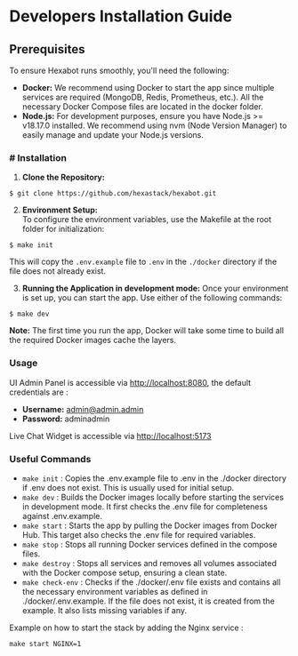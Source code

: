 # Developers Installation Guide

## Prerequisites

To ensure Hexabot runs smoothly, you'll need the following:

* **Docker:** We recommend using Docker to start the app since multiple services are required (MongoDB, Redis, Prometheus, etc.). All the necessary Docker Compose files are located in the docker folder.
* **Node.js:** For development purposes, ensure you have Node.js >= v18.17.0 installed. We recommend using nvm (Node Version Manager) to easily manage and update your Node.js versions.

### # Installation

1. **Clone the Repository:**

```
$ git clone https://github.com/hexastack/hexabot.git
```

2. **Environment Setup:** \
   To configure the environment variables, use the Makefile at the root folder for initialization:

```
$ make init
```

This will copy the `.env.example` file to `.env` in the `./docker` directory if the file does not already exist.

3. **Running the Application in development mode:** Once your environment is set up, you can start the app. Use either of the following commands:

```
$ make dev
```

**Note:** The first time you run the app, Docker will take some time to build all the required Docker images cache the layers.

### Usage

UI Admin Panel is accessible via [http://localhost:8080](http://localhost:8080), the default credentials are :

* **Username:** [admin@admin.admin](mailto:admin@admin.admin)
* **Password:** adminadmin

Live Chat Widget is accessible via [http://localhost:5173](http://localhost:5173)



### Useful Commands

* `make init` : Copies the .env.example file to .env in the ./docker directory if .env does not exist. This is usually used for initial setup.
* `make dev` : Builds the Docker images locally before starting the services in development mode. It first checks the .env file for completeness against .env.example.
* `make start` : Starts the app by pulling the Docker images from Docker Hub. This target also checks the .env file for required variables.
* `make stop` : Stops all running Docker services defined in the compose files.
* `make destroy` : Stops all services and removes all volumes associated with the Docker compose setup, ensuring a clean state.
* `make check-env` : Checks if the ./docker/.env file exists and contains all the necessary environment variables as defined in ./docker/.env.example. If the file does not exist, it is created from the example. It also lists missing variables if any.

Example on how to start the stack by adding the Nginx service :

```
make start NGINX=1
```

